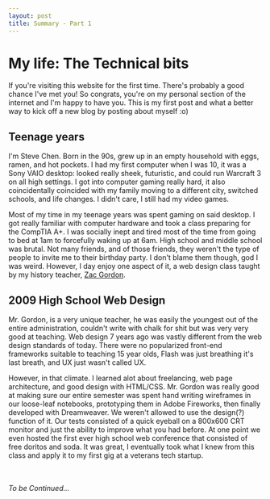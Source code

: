 ```yaml
---
layout: post
title: Summary - Part 1
---
```

# My life: The Technical bits
If you're visiting this website for the first time. There's probably a good chance I've met you! So congrats, you're on my personal section of the internet and I'm happy to have you. This is my first post and what a better way to kick off a new blog by posting about myself :o)

## Teenage years
I'm Steve Chen. Born in the 90s, grew up in an empty household with eggs, ramen, and hot pockets. I had my first computer when I was 10, it was a Sony VAIO desktop: looked really sheek, futuristic, and could run Warcraft 3 on all high settings. I got into computer gaming really hard, it also coincidentally coincided with my family moving to a different city, switched schools, and life changes. I didn't care, I still had my video games.


Most of my time in my teenage years was spent gaming on said desktop. I got really familiar with computer hardware and took a class preparing for the CompTIA A+. I was socially inept and tired most of the time from going to bed at 1am to forcefully waking up at 6am. High school and middle school was brutal. Not many friends, and of those friends, they weren't the type of people to invite me to their birthday party. I don't blame them though, god I was weird. However, I day enjoy one aspect of it, a web design class taught by my history teacher, [Zac Gordon](http://zacgordon.com/).

## 2009 High School Web Design
Mr. Gordon, is a very unique teacher, he was easily the youngest out of the entire administration, couldn't write with chalk for shit but was very very good at teaching. Web design 7 years ago was vastly different from the web design standards of today. There were no popularized front-end frameworks suitable to teaching 15 year olds, Flash was just breathing it's last breath, and UX just wasn't called UX.  

However, in that climate. I learned alot about freelancing, web page architecture, and good design with HTML/CSS. Mr. Gordon was really good at making sure our entire semester was spent hand writing wireframes in our loose-leaf notebooks, prototyping them in Adobe Fireworks, then finally developed with Dreamweaver. We weren't allowed to use the design(?) function of it. Our tests consisted of a quick eyeball on a 800x600 CRT monitor and just the ability to improve what you had before. At one point we even hosted the first ever high school web conference that consisted of free doritos and soda. It was great, I eventually took what I knew from this class and apply it to my first gig at a veterans tech startup.  


<br><br>
<em>To be Continued...</em>
